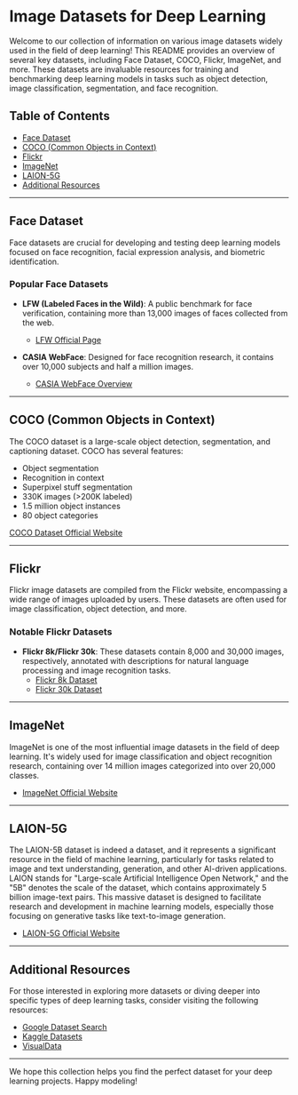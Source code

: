 # Image Datasets for Deep Learning

Welcome to our collection of information on various image datasets widely used in the field of deep learning! This README provides an overview of several key datasets, including Face Dataset, COCO, Flickr, ImageNet, and more. These datasets are invaluable resources for training and benchmarking deep learning models in tasks such as object detection, image classification, segmentation, and face recognition.

## Table of Contents

- [Face Dataset](#face-dataset)
- [COCO (Common Objects in Context)](#coco-common-objects-in-context)
- [Flickr](#flickr)
- [ImageNet](#imagenet)
- [LAION-5G](#laion-5G)
- [Additional Resources](#additional-resources)

---

## Face Dataset

Face datasets are crucial for developing and testing deep learning models focused on face recognition, facial expression analysis, and biometric identification.

### Popular Face Datasets

- **LFW (Labeled Faces in the Wild)**: A public benchmark for face verification, containing more than 13,000 images of faces collected from the web.
  - [LFW Official Page](http://vis-www.cs.umass.edu/lfw/)

- **CASIA WebFace**: Designed for face recognition research, it contains over 10,000 subjects and half a million images.
  - [CASIA WebFace Overview](https://arxiv.org/abs/1411.7923)

---

## COCO (Common Objects in Context)

The COCO dataset is a large-scale object detection, segmentation, and captioning dataset. COCO has several features:
- Object segmentation
- Recognition in context
- Superpixel stuff segmentation
- 330K images (>200K labeled)
- 1.5 million object instances
- 80 object categories

[COCO Dataset Official Website](https://cocodataset.org/#home)

---

## Flickr

Flickr image datasets are compiled from the Flickr website, encompassing a wide range of images uploaded by users. These datasets are often used for image classification, object detection, and more.

### Notable Flickr Datasets

- **Flickr 8k/Flickr 30k**: These datasets contain 8,000 and 30,000 images, respectively, annotated with descriptions for natural language processing and image recognition tasks.
  - [Flickr 8k Dataset](https://illinois.edu/fb/sec/1713398)
  - [Flickr 30k Dataset](http://web.engr.illinois.edu/~bplumme2/Flickr30kEntities/)

---

## ImageNet

ImageNet is one of the most influential image datasets in the field of deep learning. It's widely used for image classification and object recognition research, containing over 14 million images categorized into over 20,000 classes.

- [ImageNet Official Website](http://www.image-net.org/)

---

## LAION-5G
The LAION-5B dataset is indeed a dataset, and it represents a significant resource in the field of machine learning, particularly for tasks related to image and text understanding, generation, and other AI-driven applications. LAION stands for "Large-scale Artificial Intelligence Open Network," and the "5B" denotes the scale of the dataset, which contains approximately 5 billion image-text pairs. This massive dataset is designed to facilitate research and development in machine learning models, especially those focusing on generative tasks like text-to-image generation.
- [LAION-5G Official Website](https://laion.ai/blog/laion-5b/)

---

## Additional Resources

For those interested in exploring more datasets or diving deeper into specific types of deep learning tasks, consider visiting the following resources:

- [Google Dataset Search](https://datasetsearch.research.google.com/)
- [Kaggle Datasets](https://www.kaggle.com/datasets)
- [VisualData](https://www.visualdata.io/)

---

We hope this collection helps you find the perfect dataset for your deep learning projects. Happy modeling!

